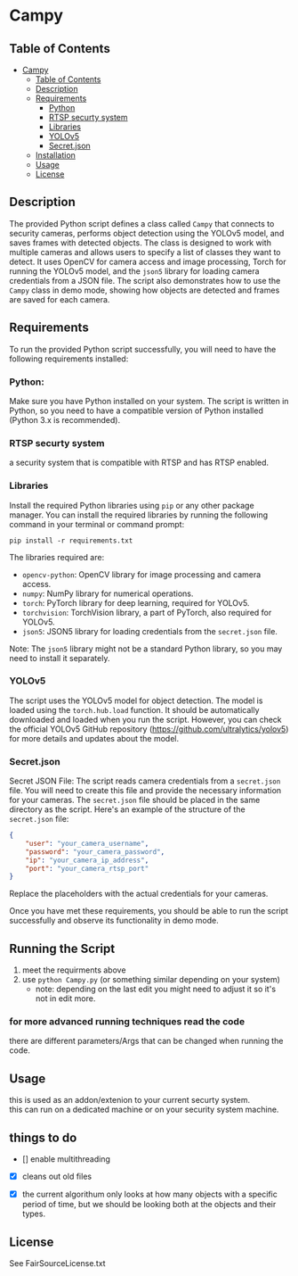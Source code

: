 # Campy


## Table of Contents
<!--TOC-->
* [Campy](#campy)
	* [Table of Contents](#table-of-contents)
	* [Description](#description)
	* [Requirements](#requirements)
		* [Python](#python)
		* [RTSP securty system](#rtsp-securty-system)
		* [Libraries](#libraries)
		* [YOLOv5](#yolov5)
		* [Secret.json](#secret.json)
	* [Installation](#installation)
	* [Usage](#usage)
	* [License](#license)

<!--TOC-->

## Description
The provided Python script defines a class called `Campy` that connects to security cameras, performs object detection using the YOLOv5 model, and saves frames with detected objects. The class is designed to work with multiple cameras and allows users to specify a list of classes they want to detect. It uses OpenCV for camera access and image processing, Torch for running the YOLOv5 model, and the `json5` library for loading camera credentials from a JSON file. The script also demonstrates how to use the `Campy` class in demo mode, showing how objects are detected and frames are saved for each camera.

## Requirements
To run the provided Python script successfully, you will need to have the following requirements installed:

### Python: 
Make sure you have Python installed on your system. The script is written in Python, so you need to have a compatible version of Python installed (Python 3.x is recommended).

### RTSP securty system
a security system that is compatible with RTSP and has RTSP enabled.

### Libraries
Install the required Python libraries using `pip` or any other package manager. You can install the required libraries by running the following command in your terminal or command prompt:

   ```
   pip install -r requirements.txt
   ```

   The libraries required are:
   * `opencv-python`: OpenCV library for image processing and camera access.
   * `numpy`: NumPy library for numerical operations.
   * `torch`: PyTorch library for deep learning, required for YOLOv5.
   * `torchvision`: TorchVision library, a part of PyTorch, also required for YOLOv5.
   * `json5`: JSON5 library for loading credentials from the `secret.json` file.

   Note: The `json5` library might not be a standard Python library, so you may need to install it separately.

### YOLOv5
The script uses the YOLOv5 model for object detection. The model is loaded using the `torch.hub.load` function. It should be automatically downloaded and loaded when you run the script. However, you can check the official YOLOv5 GitHub repository (https://github.com/ultralytics/yolov5) for more details and updates about the model.

### Secret.json
Secret JSON File: The script reads camera credentials from a `secret.json` file. You will need to create this file and provide the necessary information for your cameras. The `secret.json` file should be placed in the same directory as the script. Here's an example of the structure of the `secret.json` file:

   ```json
   {
       "user": "your_camera_username",
       "password": "your_camera_password",
       "ip": "your_camera_ip_address",
       "port": "your_camera_rtsp_port"
   }
   ```

   Replace the placeholders with the actual credentials for your cameras.

Once you have met these requirements, you should be able to run the script successfully and observe its functionality in demo mode.

## Running the Script

1. meet the requirments above
2. use `python Campy.py` (or something similar depending on your system)
    * note: depending on the last edit you might need to adjust it so it's not in edit more.

### for more advanced running techniques read the code
there are different parameters/Args that can be changed when running the code.


## Usage

this is used as an addon/extenion to your current securty system.  
this can run on a dedicated machine or on your security system machine.


## things to do
 * [] enable multithreading
 * [x] cleans out old files
 * [x] the current algorithum only looks at how many objects with a specific period of time, but we should be looking both at the objects and their types.



## License

See FairSourceLicense.txt
